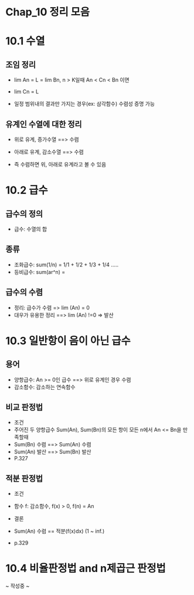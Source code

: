 # Chap_10 정리 모음

# 10.1 수열
## 조임 정리
* lim An = L = lim Bn, n > K일때 An < Cn < Bn 이면
* lim Cn = L

* 일정 범위내의 결과만 가지는 경우(ex: 삼각함수) 수렴성 증명 가능

## 유계인 수열에 대한 정리
* 위로 유계, 증가수열 ==> 수렴
* 아래로 유계, 감소수열 ==> 수렴

* 즉 수렴하면 위, 아래로 유계라고 볼 수 있음

# 10.2 급수
## 급수의 정의
* 급수: 수열의 합

## 종류
* 조화급수: sum(1/n) =  1/1 + 1/2 + 1/3 + 1/4 .....
* 등비급수: sum(ar^n) = 

## 급수의 수렴
* 정리: 급수가 수렴 => lim (An) = 0
* 대우가 유용한 정리 ==> lim (An) !=0 => 발산  

# 10.3 일반항이 음이 아닌 급수
## 용어
* 양항급수: An >= 0인 급수 ==> 위로 유계인 경우 수렴
* 감소함수: 감소하는 연속함수

## 비교 판정법
* 조건
* 주어진 두 양항급수 Sum(An), Sum(Bn)의 모든 항이 모든 n에서 An <= Bn을 만족할때
* Sum(Bn) 수렴 ==> Sum(An) 수렴
* Sum(An) 발산 ==> Sum(Bn) 발산
* P.327

## 적분 판정법
* 조건
* 함수 f: 감소함수, f(x) > 0, f(n) = An

* 결론
* Sum(An) 수렴 == 적분(f(x)dx) (1 ~ inf.)
* p.329

# 10.4 비율판정법 and n제곱근 판정법
~ 작성중 ~